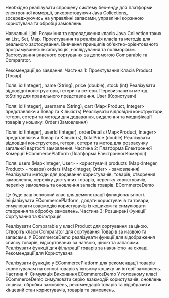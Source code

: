 Необхідно реалізувати спрощену систему бек-енду для платформи електронної комерції, використовуючи Java Collections, зосереджуючись на управлінні запасами, управлінні корзиною користувача та обробці замовлень.

Навчальні Цілі:
Розуміння та впровадження класів Java Collection таких як List, Set, Map.
Проектування та реалізація класів та методів для реального застосування.
Вивчення принципів об'єктно-орієнтованого програмування: інкапсуляція, наслідування та поліморфізм.
Застосування власного сортування за допомогою Comparable та Comparator.

Рекомендації до завдання:
Частина 1: Проектування Класів
Product (Товар)

Поля: id (Integer), name (String), price (double), stock (int)
Реалізувати відповідні конструктори, гетери та сетери.
Перевизначити метод toString для правильного представлення.
User (Користувач)

Поля: id (Integer), username (String), cart (Map<Product, Integer> представляючи Товар та Кількість)
Реалізувати відповідні конструктори, гетери, сетери та методи для додавання, видалення та модифікації товарів у кошику.
Order (Замовлення)

Поля: id (Integer), userId (Integer), orderDetails (Map<Product, Integer> представляючи Товар та Кількість), totalPrice (double)
Реалізувати відповідні конструктори, гетери, сетери та метод для розрахунку загальної вартості замовлення.
Частина 2: Платформа Електронної Комерції
ECommercePlatform (Платформа Електронної Комерції)

Поля:
users (Map<Integer, User> - користувачі)
products (Map<Integer, Product> - товари)
orders (Map<Integer, Order> - замовлення)
Реалізувати методи для додавання користувачів, товарів, створення замовлення, переліку доступних товарів, переліку користувачів, переліку замовлень та оновлення запасів товарів.
ECommerceDemo

Це буде ваш основний клас для демонстрації функціональності.
Ініціалізувати ECommercePlatform, додати користувачів та товари, симулювати взаємодію користувачів із кошиком та симулювати створення та обробку замовлень.
Частина 3: Розширені Функції
Сортування та Фільтрація

Реалізувати Comparable у класі Product для сортування за ціною.
Створіть класи Comparator для сортування Товарів за назвою та запасами.
У ECommerceDemo реалізувати функції для відображення списку товарів, відсортованих за назвою, ціною та запасами. Реалізувати функції для фільтрації товарів за наявністю на складі.
Рекомендації для Користувача

Реалізувати функцію у ECommercePlatform для рекомендації товарів користувачам на основі товарів у їхньому кошику чи історії замовлень.
Частина 4: Симуляція
Виконання ECommerceDemo
У головному класі ECommerceDemo симулювати серію взаємодій користувачів, оновлень кошика, обробки замовлень, рекомендацій товарів та відобразити кінцевий стан користувачів, товарів та замовлень.
